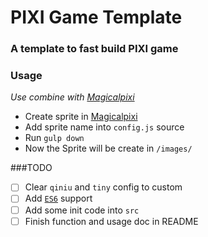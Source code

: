 # PIXI Game Template

### A template to fast build PIXI game

### Usage

_Use combine with [Magicalpixi](http://back.magicalpixi.com/index/index)_

- Create sprite in [Magicalpixi](http://back.magicalpixi.com/index/index)
- Add sprite name into `config.js` source
- Run `gulp down`
- Now the Sprite will be create in `/images/`

###TODO

* [ ] Clear `qiniu` and `tiny` config to custom
* [ ] Add [`ES6`](http://es6.ruanyifeng.com/) support
* [ ] Add some init code into `src`
* [ ] Finish function and usage doc in README

